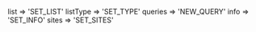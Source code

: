 list => 'SET_LIST'
listType => 'SET_TYPE'
queries => 'NEW_QUERY'
info => 'SET_INFO'
sites => 'SET_SITES'